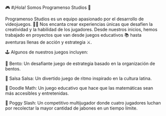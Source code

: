 🎮 #¡Hola! Somos Programenso Studios 🚀

Programenso Studios es un equipo apasionado por el desarrollo de videojuegos. 🎨🎶 Nos encanta crear experiencias únicas que desafíen la creatividad y la habilidad de los jugadores. Desde nuestros inicios, hemos trabajado en proyectos que van desde juegos educativos 📚 hasta aventuras llenas de acción y estrategia ⚔️.

🕹️ Algunos de nuestros juegos incluyen:

🍱 Bento: Un desafiante juego de estrategia basado en la organización de bentos.

💃 Salsa Salsa: Un divertido juego de ritmo inspirado en la cultura latina.

📏 Doodle Math: Un juego educativo que hace que las matemáticas sean más accesibles y entretenidas.

🧼 Poggy Slash: Un competitivo multijugador donde cuatro jugadores luchan por recolectar la mayor cantidad de jabones en un tiempo límite.

<!--
**ProgramensoStudios/ProgramensoStudios** is a ✨ _special_ ✨ repository because its `README.md` (this file) appears on your GitHub profile.

Here are some ideas to get you started:

- 🔭 I’m currently working on ...
- 🌱 I’m currently learning ...
- 👯 I’m looking to collaborate on ...
- 🤔 I’m looking for help with ...
- 💬 Ask me about ...
- 📫 How to reach me: ...
- 😄 Pronouns: ...
- ⚡ Fun fact: ...
-->

